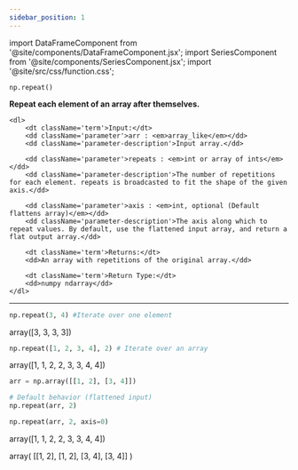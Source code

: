 ```yaml
---
sidebar_position: 1
---
```


import DataFrameComponent from '@site/components/DataFrameComponent.jsx';
import SeriesComponent from '@site/components/SeriesComponent.jsx';
import '@site/src/css/function.css';

<code>np.repeat()</code>

<div className='base'>
    <p><strong>Repeat each element of an array after themselves.</strong></p>

    <dl>
        <dt className='term'>Input:</dt>
        <dd className='parameter'>arr : <em>array_like</em></dd>
        <dd className='parameter-description'>Input array.</dd>

        <dd className='parameter'>repeats : <em>int or array of ints</em></dd>
        <dd className='parameter-description'>The number of repetitions for each element. repeats is broadcasted to fit the shape of the given axis.</dd>

        <dd className='parameter'>axis : <em>int, optional (Default flattens array)</em></dd>
        <dd className='parameter-description'>The axis along which to repeat values. By default, use the flattened input array, and return a flat output array.</dd>

        <dt className='term'>Returns:</dt>
        <dd>An array with repetitions of the original array.</dd>

        <dt className='term'>Return Type:</dt>
        <dd>numpy ndarray</dd>
    </dl>
</div>

---

```python
np.repeat(3, 4) #Iterate over one element
```
array([3, 3, 3, 3])

```python
np.repeat([1, 2, 3, 4], 2) # Iterate over an array 
```
array([1, 1, 2, 2, 3, 3, 4, 4])



```python
arr = np.array([[1, 2], [3, 4]])

# Default behavior (flattened input)
np.repeat(arr, 2)

np.repeat(arr, 2, axis=0)
```
array([1, 1, 2, 2, 3, 3, 4, 4])

array(
[[1, 2],
 [1, 2],
 [3, 4],
 [3, 4]]
)